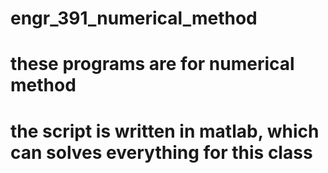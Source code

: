 # engr_391_numerical_method
# these programs are for numerical method
# the script is written in matlab, which can solves everything for this class
